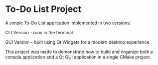# To-Do List Project


A simple To-Do List application implemented in two versions:

CLI Version - runs in the terminal

GUI Version - built using Qt Widgets for a modern desktop experience



This project was made to demonstrate how to build and organize both a console application and a
Qt GUI application in a single CMake project.


